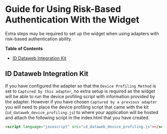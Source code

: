 # Guide for Using Risk-Based Authentication With the Widget

Extra steps may be required to set up the widget when using adapters with risk-based authentication ability.

**Table of Contents**
- [ID Dataweb Integration Kit](#ID-DataWeb-Integration-Kit)

## ID Dataweb Integration Kit

If you have configured the adapter so that the `Device Profiling Method` is set to `Captured by this adapter`, no extra setup is required as the widget will be able to run the device profiling script with information provided by the adapter. However if you have chosen `Captured by a previous adapter` you will need to place the device profiling script that came with the kit (`id_dataweb_device_profiling.js`) to where your application will be hosted and attach the following script in the index.html that you have created. 
```html
<script language="javascript" src="id_dataweb_device_profiling.js"></script>
```
